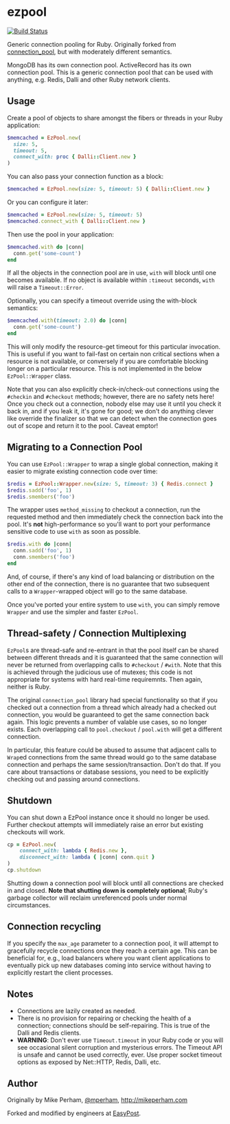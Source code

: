 ezpool
=================
[![Build Status](https://travis-ci.org/EasyPost/ezpool.svg?branch=master)](https://travis-ci.org/EasyPost/ezpool)

Generic connection pooling for Ruby. Originally forked from
[connection_pool](https://github.com/mperham/connection_pool), but with moderately different semantics.

MongoDB has its own connection pool.  ActiveRecord has its own connection pool.
This is a generic connection pool that can be used with anything, e.g. Redis,
Dalli and other Ruby network clients.


Usage
-----

Create a pool of objects to share amongst the fibers or threads in your Ruby
application:

```ruby
$memcached = EzPool.new(
  size: 5,
  timeout: 5,
  connect_with: proc { Dalli::Client.new }
)
```

You can also pass your connection function as a block:

```ruby
$memcached = EzPool.new(size: 5, timeout: 5) { Dalli::Client.new }
```

Or you can configure it later:

```ruby
$memcached = EzPool.new(size: 5, timeout: 5)
$memcached.connect_with { Dalli::Client.new }
```

Then use the pool in your application:

``` ruby
$memcached.with do |conn|
  conn.get('some-count')
end
```

If all the objects in the connection pool are in use, `with` will block
until one becomes available.  If no object is available within `:timeout` seconds,
`with` will raise a `Timeout::Error`.

Optionally, you can specify a timeout override using the with-block semantics:

``` ruby
$memcached.with(timeout: 2.0) do |conn|
  conn.get('some-count')
end
```

This will only modify the resource-get timeout for this particular
invocation. This is useful if you want to fail-fast on certain non critical
sections when a resource is not available, or conversely if you are comfortable
blocking longer on a particular resource. This is not implemented in the below
`EzPool::Wrapper` class.

Note that you can also explicitly check-in/check-out connections using the `#checkin`
and `#checkout` methods; however, there are no safety nets here! Once you check out a connection,
nobody else may use it until you check it back in, and if you leak it, it's gone for good;
we don't do anything clever like override the finalizer so that we can detect when
the connection goes out of scope and return it to the pool. Caveat emptor!

## Migrating to a Connection Pool

You can use `EzPool::Wrapper` to wrap a single global connection,
making it easier to migrate existing connection code over time:

``` ruby
$redis = EzPool::Wrapper.new(size: 5, timeout: 3) { Redis.connect }
$redis.sadd('foo', 1)
$redis.smembers('foo')
```

The wrapper uses `method_missing` to checkout a connection, run the requested
method and then immediately check the connection back into the pool.  It's
**not** high-performance so you'll want to port your performance sensitive code
to use `with` as soon as possible.

``` ruby
$redis.with do |conn|
  conn.sadd('foo', 1)
  conn.smembers('foo')
end
```

And, of course, if there's any kind of load balancing or distribution on
the other end of the connection, there is no guarantee that two subsequent calls
to a `Wrapper`-wrapped object will go to the same database.

Once you've ported your entire system to use `with`, you can simply remove
`Wrapper` and use the simpler and faster `EzPool`.

## Thread-safety / Connection Multiplexing

`EzPool`s are thread-safe and re-entrant in that the pool itself can be shared between different
threads and it is guaranteed that the same connection will never be returned from overlapping calls
to `#checkout` / `#with`. Note that this is achieved through the judicious use of mutexes; this code
is not appropriate for systems with hard real-time requiremnts. Then again, neither is Ruby.

The original `connection_pool` library had special functionality so that if you checked out
a connection from a thread which already had a checked out connection, you would be guaranteed
to get the same connection back again. This logic prevents a number of valable use cases,
so no longer exists. Each overlapping call to `pool.checkout` / `pool.with` will get a different
connection.

In particular, this feature could be abused to assume that adjacent calls to `Wrap`ed connections
from the same thread would go to the same database connection and perhaps the same session/transaction.
Don't do that. If you care about transactions or database sessions, you need to be explicitly checking
out and passing around connections.


## Shutdown

You can shut down a EzPool instance once it should no longer be used.
Further checkout attempts will immediately raise an error but existing checkouts
will work.

```ruby
cp = EzPool.new(
    connect_with: lambda { Redis.new },
    disconnect_with: lambda { |conn| conn.quit }
)
cp.shutdown
```

Shutting down a connection pool will block until all connections are checked in and closed.
**Note that shutting down is completely optional**; Ruby's garbage collector will reclaim
unreferenced pools under normal circumstances.

## Connection recycling

If you specify the `max_age` parameter to a connection pool, it will attempt to gracefully recycle
connections once they reach a certain age. This can be beneficial for, e.g., load balancers where you
want client applications to eventually pick up new databases coming into service without having to
explicitly restart the client processes.


Notes
-----

- Connections are lazily created as needed.
- There is no provision for repairing or checking the health of a connection;
  connections should be self-repairing.  This is true of the Dalli and Redis
  clients.
- **WARNING**: Don't ever use `Timeout.timeout` in your Ruby code or you will see
  occasional silent corruption and mysterious errors.  The Timeout API is unsafe
  and cannot be used correctly, ever.  Use proper socket timeout options as
  exposed by Net::HTTP, Redis, Dalli, etc.


Author
------

Originally by Mike Perham, [@mperham](https://twitter.com/mperham), <http://mikeperham.com>

Forked and modified by engineers at [EasyPost](https://www.easypost.com).
